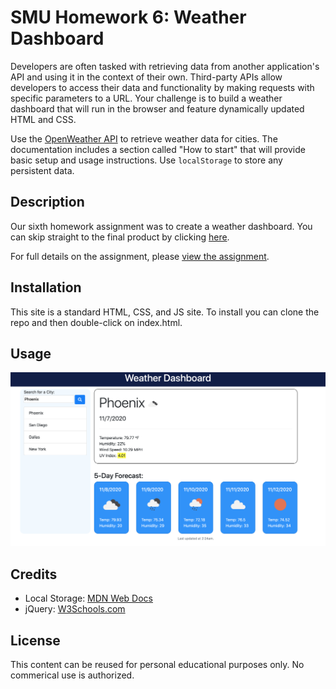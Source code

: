 # SMU Homework 6: Weather Dashboard

Developers are often tasked with retrieving data from another application's API and using it in the context of their own. Third-party APIs allow developers to access their data and functionality by making requests with specific parameters to a URL. Your challenge is to build a weather dashboard that will run in the browser and feature dynamically updated HTML and CSS.

Use the [OpenWeather API](https://openweathermap.org/api) to retrieve weather data for cities. The documentation includes a section called "How to start" that will provide basic setup and usage instructions. Use `localStorage` to store any persistent data.

## Description

Our sixth homework assignment was to create a weather dashboard. You can skip straight to the final product by clicking [here](https://djfriar.github.io/SMU-Homework-06-Weather-Dashboard/).

For full details on the assignment, please [view the assignment](ASSIGNMENT.md).

## Installation

This site is a standard HTML, CSS, and JS site. To install you can clone the repo and then double-click on index.html.

## Usage

![Screenshot of the full size layout](./assets/images/screenshot.png)

## Credits

- Local Storage: [MDN Web Docs](https://developer.mozilla.org/en-US/docs/Web/API/Window/localStorage)
- jQuery: [W3Schools.com](https://www.w3schools.com/jquery/default.asp)

## License

This content can be reused for personal educational purposes only. No commerical use is authorized.
